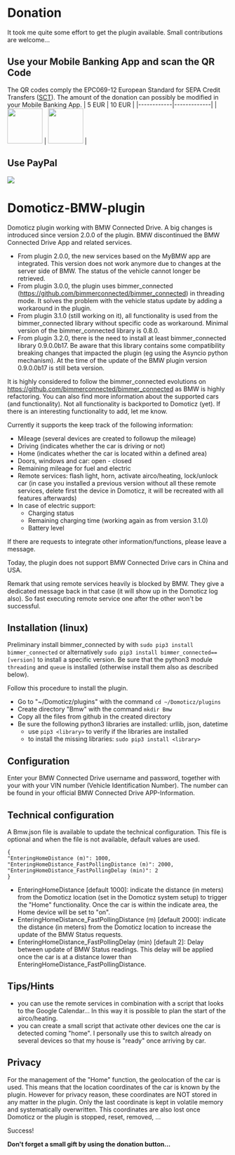 # Donation
It took me quite some effort to get the plugin available. Small contributions are welcome...

## Use your Mobile Banking App and scan the QR Code
The QR codes comply the EPC069-12 European Standard for SEPA Credit Transfers ([SCT](https://www.europeanpaymentscouncil.eu/sites/default/files/KB/files/EPC069-12%20v2.1%20Quick%20Response%20Code%20-%20Guidelines%20to%20Enable%20the%20Data%20Capture%20for%20the%20Initiation%20of%20a%20SCT.pdf)). The amount of the donation can possibly be modified in your Mobile Banking App.
| 5 EUR      | 10 EUR      |
|------------|-------------|
| <img src="https://user-images.githubusercontent.com/16196363/110995432-a4db0d00-837a-11eb-99b4-e7059a85b68d.png" width="80" height="80"> | <img src="https://user-images.githubusercontent.com/16196363/110995495-bb816400-837a-11eb-9f71-8139df49e3fe.png" width="80" height="80"> |

## Use PayPal
[![](https://www.paypalobjects.com/en_US/BE/i/btn/btn_donateCC_LG.gif)](https://www.paypal.com/cgi-bin/webscr?cmd=_s-xclick&hosted_button_id=AT4L7ST55JR4A) 

# Domoticz-BMW-plugin
Domoticz plugin working with BMW Connected Drive. A big changes is introduced since version 2.0.0 of the plugin. BMW discontinued the BMW Connected Drive App and related services. 
* From plugin 2.0.0, the new services based on the MyBMW app are integrated. This version does not work anymore due to changes at the server side of BMW. The status of the vehicle cannot longer be retrieved.
* From plugin 3.0.0, the plugin uses bimmer_connected (https://github.com/bimmerconnected/bimmer_connected) in threading mode. It solves the problem with the vehicle status update by adding a workaround in the plugin.
* From plugin 3.1.0 (still working on it), all functionality is used from the bimmer_connected library without specific code as workaround. Minimal version of the bimmer_connected library is 0.8.0.
* From plugin 3.2.0, there is the need to install at least bimmer_connected library 0.9.0.0b17. Be aware that this library contains some compatibility breaking changes that impacted the plugin (eg using the Asyncio python mechanism). At the time of the update of the BMW plugin version 0.9.0.0b17 is still beta version.

It is highly considered to follow the bimmer_connected evolutions on https://github.com/bimmerconnected/bimmer_connected as BMW is highly refactoring. You can also find more information about the supported cars (and functionality). Not all functionality is backported to Domoticz (yet). If there is an interesting functionality to add, let me know.

Currently it supports the keep track of the following information:
* Mileage (several devices are created to followup the mileage)
* Driving (indicates whether the car is driving or not)
* Home (indicates whether the car is located within a defined area)
* Doors, windows and car: open - closed
* Remaining mileage for fuel and electric
* Remote services: flash light, horn, activate airco/heating, lock/unlock car (in case you installed a previous version without all these remote services, delete first the device in Domoticz, it will be recreated with all features afterwards)
* In case of electric support:
    * Charging status
    * Remaining charging time (working again as from version 3.1.0)
    * Battery level

If there are requests to integrate other information/functions, please leave a message.

Today, the plugin does not support BMW Connected Drive cars in China and USA.

Remark that using remote services heavily is blocked by BMW. They give a dedicated message back in that case (it will show up in the Domoticz log also). So fast executing remote service one after the other won't be successful.

## Installation (linux)
Preliminary install bimmer_connected by with ```sudo pip3 install bimmer_connected``` or alternatively ```sudo pip3 install bimmer_connected==[version]``` to install a specific version.
Be sure that the python3 module ```threading``` and ```queue``` is installed (otherwise install them also as described below).

Follow this procedure to install the plugin.
* Go to "~/Domoticz/plugins" with the command ```cd ~/Domoticz/plugins```
* Create directory "Bmw" with the command ```mkdir Bmw```
* Copy all the files from github in the created directory
* Be sure the following python3 libraries are installed: urllib, json, datetime
   * use ```pip3 <library>``` to verify if the libraries are installed
   * to install the missing libraries: ```sudo pip3 install <library>```

## Configuration
Enter your BMW Connected Drive username and password, together with your with your VIN number (Vehicle Identification Number). The number can be found in your official BMW Connected Drive APP-Information.

## Technical configuration
A Bmw.json file is available to update the technical configuration. This file is optional and when the file is not available, default values are used.

```
{
"EnteringHomeDistance (m)": 1000,
"EnteringHomeDistance_FastPollingDistance (m)": 2000,
"EnteringHomeDistance_FastPollingDelay (min)": 2
}
```

* EnteringHomeDistance [default 1000]: indicate the distance (in meters) from the Domoticz location (set in the Domoticz system setup) to trigger the "Home" functionality. Once the car is within the indicate area, the Home device will be set to "on".
* EnteringHomeDistance_FastPollingDistance (m) [default 2000]: indicate the distance (in meters) from the Domoticz location to increase the update of the BMW Status requests.
* EnteringHomeDistance_FastPollingDelay (min) [default 2]: Delay between update of BMW Status readings. This delay will be applied once the car is at a distance lower than EnteringHomeDistance_FastPollingDistance.

## Tips/Hints
* you can use the remote services in combination with a script that looks to the Google Calendar... In this way it is possible to plan the start of the airco/heating.
* you can create a small script that activate other devices one the car is detected coming "home". I personally use this to switch already on several devices so that my house is "ready" once arriving by car.

## Privacy
For the management of the "Home" function, the geolocation of the car is used. This means that the location coordinates of the car is known by the plugin. However for privacy reason, these coordinates are NOT stored in any matter in the plugin. Only the last coordinate is kept in volatile memory and systematically overwritten. This coordinates are also lost once Domoticz or the plugin is stopped, reset, removed, ...


Success!

**Don't forget a small gift by using the donation button...**
